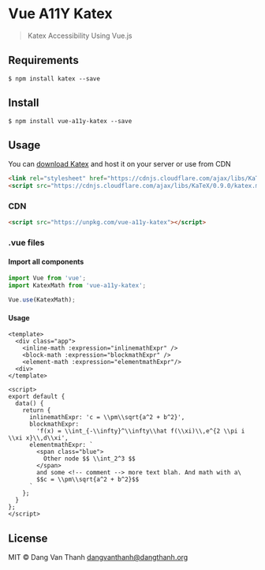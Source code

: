 # Vue A11Y Katex

> Katex Accessibility Using Vue.js

## Requirements

```
$ npm install katex --save
```

## Install

```
$ npm install vue-a11y-katex --save
```

## Usage

You can [download Katex](https://github.com/Khan/KaTeX) and host it on your server or use from CDN

```html
<link rel="stylesheet" href="https://cdnjs.cloudflare.com/ajax/libs/KaTeX/0.9.0/katex.min.css" integrity="sha384-TEMocfGvRuD1rIAacqrknm5BQZ7W7uWitoih+jMNFXQIbNl16bO8OZmylH/Vi/Ei" crossorigin="anonymous">
<script src="https://cdnjs.cloudflare.com/ajax/libs/KaTeX/0.9.0/katex.min.js" integrity="sha384-jmxIlussZWB7qCuB+PgKG1uLjjxbVVIayPJwi6cG6Zb4YKq0JIw+OMnkkEC7kYCq" crossorigin="anonymous"></script>
```

### CDN

```html
<script src="https://unpkg.com/vue-a11y-katex"></script>
```

### .vue files

#### Import all components

```javascript
import Vue from 'vue';
import KatexMath from 'vue-a11y-katex';

Vue.use(KatexMath);
```

#### Usage

```vue
<template>
  <div class="app">
    <inline-math :expression="inlinemathExpr" />
    <block-math :expression="blockmathExpr" />
    <element-math :expression="elementmathExpr"/>
  <div>
</template>

<script>
export default {
  data() {
    return {
      inlinemathExpr: 'c = \\pm\\sqrt{a^2 + b^2}',
      blockmathExpr:
        'f(x) = \\int_{-\\infty}^\\infty\\hat f(\\xi)\\,e^{2 \\pi i \\xi x}\\,d\\xi',
      elementmathExpr: `
        <span class="blue">
          Other node $$ \\int_2^3 $$
        </span>
        and some <!-- comment --> more text blah. And math with a\
        $$c = \\pm\\sqrt{a^2 + b^2}$$
      `
    };
  }
};
</script>
```

## License

MIT © Dang Van Thanh <dangvanthanh@dangthanh.org>

